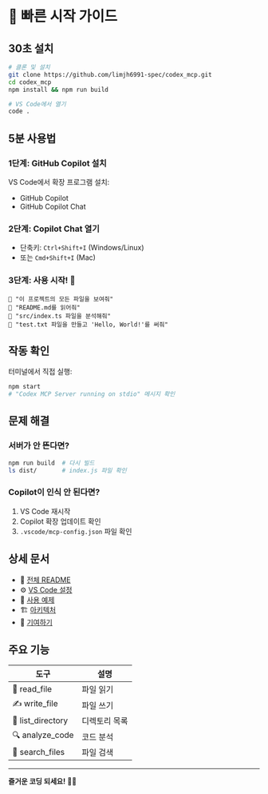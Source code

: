 # 🚀 빠른 시작 가이드

## 30초 설치

```bash
# 클론 및 설치
git clone https://github.com/limjh6991-spec/codex_mcp.git
cd codex_mcp
npm install && npm run build

# VS Code에서 열기
code .
```

## 5분 사용법

### 1단계: GitHub Copilot 설치
VS Code에서 확장 프로그램 설치:
- GitHub Copilot
- GitHub Copilot Chat

### 2단계: Copilot Chat 열기
- 단축키: `Ctrl+Shift+I` (Windows/Linux)
- 또는 `Cmd+Shift+I` (Mac)

### 3단계: 사용 시작! 🎉

```
💬 "이 프로젝트의 모든 파일을 보여줘"
💬 "README.md를 읽어줘"
💬 "src/index.ts 파일을 분석해줘"
💬 "test.txt 파일을 만들고 'Hello, World!'를 써줘"
```

## 작동 확인

터미널에서 직접 실행:
```bash
npm start
# "Codex MCP Server running on stdio" 메시지 확인
```

## 문제 해결

### 서버가 안 뜬다면?
```bash
npm run build  # 다시 빌드
ls dist/       # index.js 파일 확인
```

### Copilot이 인식 안 된다면?
1. VS Code 재시작
2. Copilot 확장 업데이트 확인
3. `.vscode/mcp-config.json` 파일 확인

## 상세 문서

- 📘 [전체 README](README.md)
- ⚙️ [VS Code 설정](VSCODE_SETUP.md)
- 📝 [사용 예제](EXAMPLES.md)
- 🏗️ [아키텍처](ARCHITECTURE.md)
- 🤝 [기여하기](CONTRIBUTING.md)

## 주요 기능

| 도구 | 설명 |
|------|------|
| 📖 read_file | 파일 읽기 |
| ✍️ write_file | 파일 쓰기 |
| 📂 list_directory | 디렉토리 목록 |
| 🔍 analyze_code | 코드 분석 |
| 🔎 search_files | 파일 검색 |

---

**즐거운 코딩 되세요!** 🎨✨
